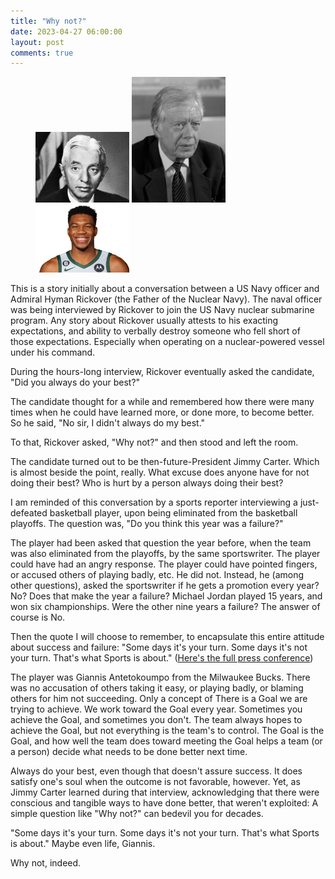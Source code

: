 ```yaml
---
title: "Why not?"
date: 2023-04-27 06:00:00
layout: post
comments: true
---
```



<figure>
 <img src="/images/Hyman-G-Rickover-1955.webp" alt="Hyman Rickover" width="150"> <img src="/images/Jimmy_Carter.jpg" alt="Jimmy Carter" width = "150"><img src="/images/Giannis_Antetokuompo.webp" alt="Giannis_Antetokuompo" width="150">
</figure>




This is a story initially about a conversation between a US Navy officer and Admiral Hyman Rickover (the Father of the Nuclear Navy). The naval officer was being interviewed by Rickover to join the US Navy nuclear submarine program. Any story about Rickover usually attests to his exacting expectations, and ability to verbally destroy someone who fell short of those expectations. Especially when operating on a nuclear-powered vessel under his command. 

During the hours-long interview, Rickover eventually asked the candidate, "Did you always do your best?" 

The candidate thought for a while and remembered how there were many times when he could have learned more, or done more, to become better. So he said, "No sir, I didn't always do my best." 

To that, Rickover asked, "Why not?" and then stood and left the room.

The candidate turned out to be then-future-President Jimmy Carter. Which is almost beside the point, really. What excuse does anyone have for not doing their best? Who is hurt by a person always doing their best?

I am reminded of this conversation by a sports reporter interviewing a just-defeated basketball player, upon being eliminated from the basketball playoffs. The question was, "Do you think this year was a failure?"

The player had been asked that question the year before, when the team was also eliminated from the playoffs, by the same sportswriter. The player could have had an angry response. The player could have pointed fingers, or accused others of playing badly, etc. He did not. Instead, he (among other questions), asked the sportswriter if he gets a promotion every year? No? Does that make the year a failure? Michael Jordan played 15 years, and won six championships. Were the other nine years a failure? The answer of course is No.

Then the quote I will choose to remember, to encapsulate this entire attitude about success and failure: "Some days it's your turn. Some days it's not your turn. That's what Sports is about."  ([Here's the full press conference](https://www.youtube.com/watch?v=jVPQDcAvPW4))

The player was Giannis Antetokoumpo from the Milwaukee Bucks. There was no accusation of others taking it easy, or playing badly, or blaming others for him not succeeding. Only a concept of There is a Goal we are trying to achieve. We work toward the Goal every year. Sometimes you achieve the Goal, and sometimes you don't. The team always hopes to achieve the Goal, but not everything is the team's to control. The Goal is the Goal, and how well the team does toward meeting the Goal helps a team (or a person) decide what needs to be done better next time. 

Always do your best, even though that doesn't assure success. It does satisfy one's soul when the outcome is not favorable, however. Yet, as Jimmy Carter learned during that interview, acknowledging that there were conscious and tangible ways to have done better, that weren't exploited: A simple question like "Why not?" can bedevil you for decades.

"Some days it's your turn. Some days it's not your turn. That's what Sports is about." Maybe even life, Giannis.

Why not, indeed.